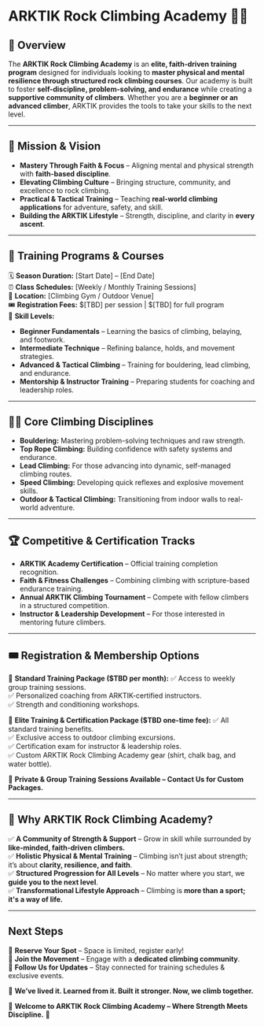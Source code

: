 # **ARKTIK Rock Climbing Academy** 🧗‍♂️

## **📌 Overview**
The **ARKTIK Rock Climbing Academy** is an **elite, faith-driven training program** designed for individuals looking to **master physical and mental resilience through structured rock climbing courses**. Our academy is built to foster **self-discipline, problem-solving, and endurance** while creating a **supportive community of climbers**. Whether you are a **beginner or an advanced climber**, ARKTIK provides the tools to take your skills to the next level.

---

## **🎯 Mission & Vision**
- **Mastery Through Faith & Focus** – Aligning mental and physical strength with **faith-based discipline**.
- **Elevating Climbing Culture** – Bringing structure, community, and excellence to rock climbing.
- **Practical & Tactical Training** – Teaching **real-world climbing applications** for adventure, safety, and skill.
- **Building the ARKTIK Lifestyle** – Strength, discipline, and clarity in **every ascent**.

---

## **📍 Training Programs & Courses**
🗓 **Season Duration:** [Start Date] – [End Date]  
⏰ **Class Schedules:** [Weekly / Monthly Training Sessions]  
📍 **Location:** [Climbing Gym / Outdoor Venue]  
🎟 **Registration Fees:** $[TBD] per session | $[TBD] for full program  
👥 **Skill Levels:**
- **Beginner Fundamentals** – Learning the basics of climbing, belaying, and footwork.
- **Intermediate Technique** – Refining balance, holds, and movement strategies.
- **Advanced & Tactical Climbing** – Training for bouldering, lead climbing, and endurance.
- **Mentorship & Instructor Training** – Preparing students for coaching and leadership roles.

---

## **🧗‍♂️ Core Climbing Disciplines**
- **Bouldering:** Mastering problem-solving techniques and raw strength.
- **Top Rope Climbing:** Building confidence with safety systems and endurance.
- **Lead Climbing:** For those advancing into dynamic, self-managed climbing routes.
- **Speed Climbing:** Developing quick reflexes and explosive movement skills.
- **Outdoor & Tactical Climbing:** Transitioning from indoor walls to real-world adventure.

---

## **🏆 Competitive & Certification Tracks**
- **ARKTIK Academy Certification** – Official training completion recognition.
- **Faith & Fitness Challenges** – Combining climbing with scripture-based endurance training.
- **Annual ARKTIK Climbing Tournament** – Compete with fellow climbers in a structured competition.
- **Instructor & Leadership Development** – For those interested in mentoring future climbers.

---

## **🎟 Registration & Membership Options**
🎫 **Standard Training Package ($TBD per month):**
✅ Access to weekly group training sessions.  
✅ Personalized coaching from ARKTIK-certified instructors.  
✅ Strength and conditioning workshops.  

💎 **Elite Training & Certification Package ($TBD one-time fee):**
✅ All standard training benefits.  
✅ Exclusive access to outdoor climbing excursions.  
✅ Certification exam for instructor & leadership roles.  
✅ Custom ARKTIK Rock Climbing Academy gear (shirt, chalk bag, and water bottle).  

📌 **Private & Group Training Sessions Available – Contact Us for Custom Packages.**

---

## **🔹 Why ARKTIK Rock Climbing Academy?**
✅ **A Community of Strength & Support** – Grow in skill while surrounded by **like-minded, faith-driven climbers.**  
✅ **Holistic Physical & Mental Training** – Climbing isn’t just about strength; it’s about **clarity, resilience, and faith**.  
✅ **Structured Progression for All Levels** – No matter where you start, we **guide you to the next level**.  
✅ **Transformational Lifestyle Approach** – Climbing is **more than a sport; it's a way of life.**  

---

## **Next Steps**
🔹 **Reserve Your Spot** – Space is limited, register early!  
🔹 **Join the Movement** – Engage with a **dedicated climbing community**.  
🔹 **Follow Us for Updates** – Stay connected for training schedules & exclusive events.  

📜 **We’ve lived it. Learned from it. Built it stronger. Now, we climb together.**  

💠 **Welcome to ARKTIK Rock Climbing Academy – Where Strength Meets Discipline.** 💠

